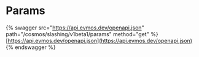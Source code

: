 # Params

{% swagger src="https://api.evmos.dev/openapi.json" path="/cosmos/slashing/v1beta1/params" method="get" %}
[https://api.evmos.dev/openapi.json](https://api.evmos.dev/openapi.json)
{% endswagger %}

